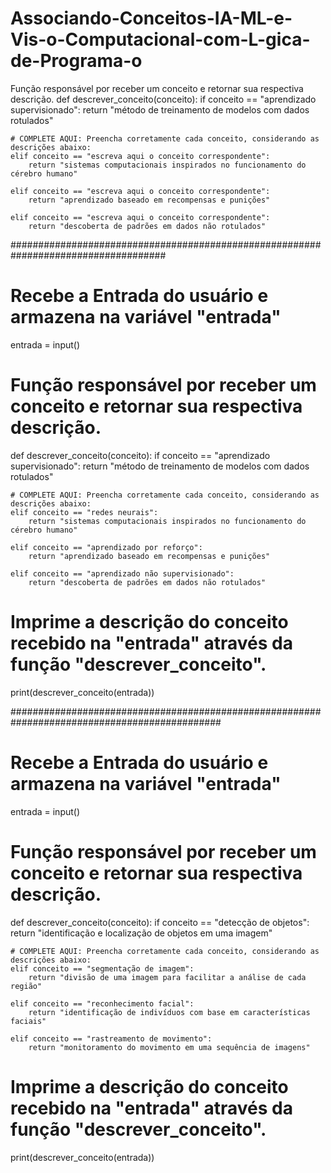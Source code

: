# Associando-Conceitos-IA-ML-e-Vis-o-Computacional-com-L-gica-de-Programa-o
 Função responsável por receber um conceito e retornar sua respectiva descrição.
def descrever_conceito(conceito):
    if conceito == "aprendizado supervisionado":
        return "método de treinamento de modelos com dados rotulados"
        
    # COMPLETE AQUI: Preencha corretamente cada conceito, considerando as descrições abaixo:                                 
    elif conceito == "escreva aqui o conceito correspondente":
        return "sistemas computacionais inspirados no funcionamento do cérebro humano"
        
    elif conceito == "escreva aqui o conceito correspondente":
        return "aprendizado baseado em recompensas e punições"
        
    elif conceito == "escreva aqui o conceito correspondente":
        return "descoberta de padrões em dados não rotulados"

####################################################################################
# Recebe a Entrada do usuário e armazena na variável "entrada"
entrada = input()

# Função responsável por receber um conceito e retornar sua respectiva descrição.
def descrever_conceito(conceito):
    if conceito == "aprendizado supervisionado":
        return "método de treinamento de modelos com dados rotulados"
        
    # COMPLETE AQUI: Preencha corretamente cada conceito, considerando as descrições abaixo:                                 
    elif conceito == "redes neurais":
        return "sistemas computacionais inspirados no funcionamento do cérebro humano"
        
    elif conceito == "aprendizado por reforço":
        return "aprendizado baseado em recompensas e punições"
        
    elif conceito == "aprendizado não supervisionado":
        return "descoberta de padrões em dados não rotulados"

# Imprime a descrição do conceito recebido na "entrada" através da função "descrever_conceito".  
print(descrever_conceito(entrada))

##############################################################################################
# Recebe a Entrada do usuário e armazena na variável "entrada"
entrada = input()

# Função responsável por receber um conceito e retornar sua respectiva descrição.
def descrever_conceito(conceito):
    if conceito == "detecção de objetos":
        return "identificação e localização de objetos em uma imagem"
     
    # COMPLETE AQUI: Preencha corretamente cada conceito, considerando as descrições abaixo:                         
    elif conceito == "segmentação de imagem":
        return "divisão de uma imagem para facilitar a análise de cada região"
        
    elif conceito == "reconhecimento facial":
        return "identificação de indivíduos com base em características faciais"
        
    elif conceito == "rastreamento de movimento":
        return "monitoramento do movimento em uma sequência de imagens"

# Imprime a descrição do conceito recebido na "entrada" através da função "descrever_conceito". 
print(descrever_conceito(entrada))
